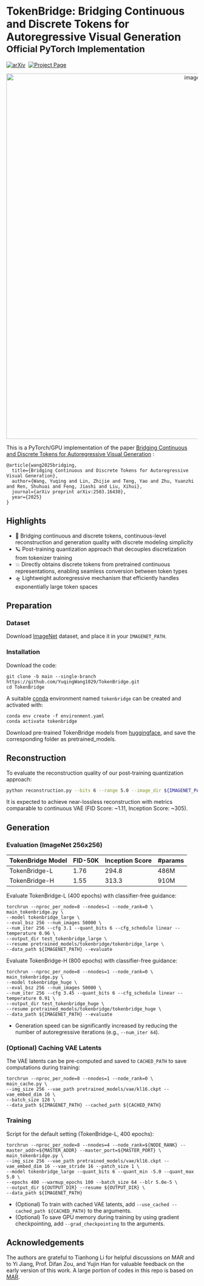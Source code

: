 # TokenBridge: Bridging Continuous and Discrete Tokens for Autoregressive Visual Generation <br><sub>Official PyTorch Implementation</sub>

[![arXiv](https://img.shields.io/badge/arXiv%20paper-2503.16430-b31b1b.svg)](https://arxiv.org/abs/2503.16430)&nbsp;
[![Project Page](https://img.shields.io/badge/Project-Page-Green)](https://yuqingwang1029.github.io/TokenBridge/)

<p align="center">
  <img width="962" alt="image" src="https://github.com/user-attachments/assets/2b2b3eaa-42e6-47f7-a23e-cf40c2378107" />
</p>

This is a PyTorch/GPU implementation of the paper [Bridging Continuous and Discrete Tokens for Autoregressive Visual Generation](https://arxiv.org/abs/2503.16430) :

```
@article{wang2025bridging,
  title={Bridging Continuous and Discrete Tokens for Autoregressive Visual Generation},
  author={Wang, Yuqing and Lin, Zhijie and Teng, Yao and Zhu, Yuanzhi and Ren, Shuhuai and Feng, Jiashi and Liu, Xihui},
  journal={arXiv preprint arXiv:2503.16430},
  year={2025}
}
```

## Highlights

* 🔮 Bridging continuous and discrete tokens, continuous-level reconstruction and generation quality with discrete modeling simplicity
* 🪐 Post-training quantization approach that decouples discretization from tokenizer training
* 💥 Directly obtains discrete tokens from pretrained continuous representations, enabling seamless conversion between token types
* 🛸 Lightweight autoregressive mechanism that efficiently handles exponentially large token spaces


## Preparation

### Dataset
Download [ImageNet](http://image-net.org/download) dataset, and place it in your `IMAGENET_PATH`.

### Installation

Download the code:
```
git clone -b main --single-branch https://github.com/YuqingWang1029/TokenBridge.git
cd TokenBridge
```

A suitable [conda](https://conda.io/) environment named `tokenbridge` can be created and activated with:

```
conda env create -f environment.yaml
conda activate tokenbridge
```

Download pre-trained TokenBridge models from [huggingface](https://huggingface.co/Epiphqny/TokenBridge), and save the corresponding folder as pretrained_models. 

## Reconstruction

To evaluate the reconstruction quality of our post-training quantization approach:

```bash
python reconstruction.py --bits 6 --range 5.0 --image_dir ${IMAGENET_PATH}
```
It is expected to achieve near-lossless reconstruction with metrics comparable to continuous VAE (FID Score: ~1.11, Inception Score: ~305).


## Generation

### Evaluation (ImageNet 256x256)

| TokenBridge Model                                                              | FID-50K | Inception Score | #params | 
|------------------------------------------------------------------------|---------|-----------------|---------|
| TokenBridge-L | 1.76    | 294.8           | 486M    |
| TokenBridge-H | 1.55    | 313.3           | 910M    |

Evaluate TokenBridge-L (400 epochs) with classifier-free guidance:
```
torchrun --nproc_per_node=8 --nnodes=1 --node_rank=0 \
main_tokenbridge.py \
--model tokenbridge_large \
--eval_bsz 256 --num_images 50000 \
--num_iter 256 --cfg 3.1 --quant_bits 6 --cfg_schedule linear --temperature 0.96 \
--output_dir test_tokenbridge_large \
--resume pretrained_models/tokenbridge/tokenbridge_large \
--data_path ${IMAGENET_PATH} --evaluate
```

Evaluate TokenBridge-H (800 epochs) with classifier-free guidance:
```
torchrun --nproc_per_node=8 --nnodes=1 --node_rank=0 \
main_tokenbridge.py \
--model tokenbridge_huge \
--eval_bsz 256 --num_images 50000 \
--num_iter 256 --cfg 3.45 --quant_bits 6 --cfg_schedule linear --temperature 0.91 \
--output_dir test_tokenbridge_huge \
--resume pretrained_models/tokenbridge/tokenbridge_huge \
--data_path ${IMAGENET_PATH} --evaluate
```

- Generation speed can be significantly increased by reducing the number of autoregressive iterations (e.g., `--num_iter 64`).

### (Optional) Caching VAE Latents

The VAE latents can be pre-computed and saved to `CACHED_PATH` to save computations during training:

```
torchrun --nproc_per_node=8 --nnodes=1 --node_rank=0 \
main_cache.py \
--img_size 256 --vae_path pretrained_models/vae/kl16.ckpt --vae_embed_dim 16 \
--batch_size 128 \
--data_path ${IMAGENET_PATH} --cached_path ${CACHED_PATH}
```

### Training
Script for the default setting (TokenBridge-L, 400 epochs):

```
torchrun --nproc_per_node=8 --nnodes=4 --node_rank=${NODE_RANK} --master_addr=${MASTER_ADDR} --master_port=${MASTER_PORT} \
main_tokenbridge.py \
--img_size 256 --vae_path pretrained_models/vae/kl16.ckpt --vae_embed_dim 16 --vae_stride 16 --patch_size 1 \
--model tokenbridge_large --quant_bits 6 --quant_min -5.0 --quant_max 5.0 \
--epochs 400 --warmup_epochs 100 --batch_size 64 --blr 5.0e-5 \
--output_dir ${OUTPUT_DIR} --resume ${OUTPUT_DIR} \
--data_path ${IMAGENET_PATH}
```

- (Optional) To train with cached VAE latents, add `--use_cached --cached_path ${CACHED_PATH}` to the arguments. 
- (Optional) To save GPU memory during training by using gradient checkpointing, add `--grad_checkpointing` to the arguments. 


## Acknowledgements
The authors are grateful to Tianhong Li for helpful discussions on MAR and to Yi Jiang, Prof. Difan Zou, and Yujin Han for valuable feedback on the early version of this work. A large portion of codes in this repo is based on [MAR](https://github.com/LTH14/mar).
